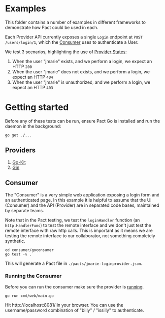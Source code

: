 # Examples

This folder contains a number of examples in different frameworks to demonstrate
how Pact could be used in each.

Each Provider API currently exposes a single `Login` endpoint at `POST /users/login/1`,
which the [Consumer](consumer/goconsumer) uses to authenticate a User.

We test 3 scenarios, highlighting the use of [Provider States](/pact-foundation/pact-go#provider#provider-states):

1.  When the user "jmarie" exists, and we perform a login, we expect an HTTP `200`
1.  When the user "jmarie" does not exists, and we perform a login, we expect an HTTP `404`
1.  When the user "jmarie" is unauthorized, and we perform a login, we expect an HTTP `403`

# Getting started

Before any of these tests can be run, ensure Pact Go is installed and run the
daemon in the background:

```
go get ./...
```

## Providers

1.  [Go-Kit](go-kit)
2.  [Gin](gin)

## Consumer

The "Consumer" is a very simple web application exposing a login form and an
authenticated page. In this example it is helpful to assume that the UI (Consumer)
and the API (Provider) are in separated code bases, maintained by separate teams.

Note that in the Pact testing, we test the `loginHandler` function (an `http.HandlerFunc`)
to test the remote interface and we don't just test the remote interface with
raw http calls. This is important as it means we are testing the remote interface
to our collaborator, not something completely synthetic.

```
cd consumer/goconsumer
go test -v .
```

This will generate a Pact file in `./pacts/jmarie-loginprovider.json`.

### Running the Consumer

Before you can run the consumer make sure the provider is
[running](#running-the-provider).

```
go run cmd/web/main.go
```

Hit http://localhost:8081/ in your browser. You can use the username/password
combination of "billy" / "issilly" to authenticate.
